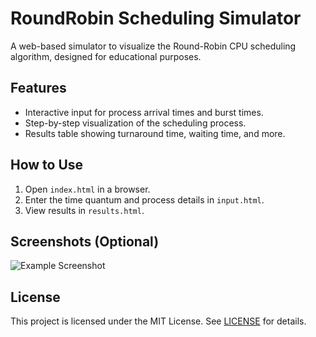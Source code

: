 # RoundRobin Scheduling Simulator

A web-based simulator to visualize the Round-Robin CPU scheduling algorithm, designed for educational purposes.

## Features
- Interactive input for process arrival times and burst times.
- Step-by-step visualization of the scheduling process.
- Results table showing turnaround time, waiting time, and more.

## How to Use
1. Open `index.html` in a browser.
2. Enter the time quantum and process details in `input.html`.
3. View results in `results.html`.

## Screenshots (Optional)
![Example Screenshot](path/to/screenshot.png)

## License
This project is licensed under the MIT License. See [LICENSE](LICENSE) for details.
